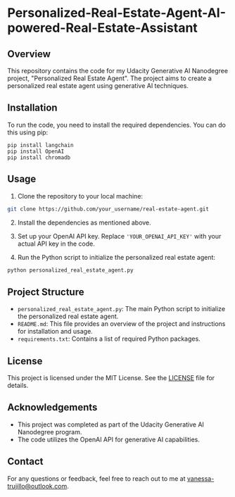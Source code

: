 # Personalized-Real-Estate-Agent-AI-powered-Real-Estate-Assistant

## Overview

This repository contains the code for my Udacity Generative AI Nanodegree project, "Personalized Real Estate Agent". The project aims to create a personalized real estate agent using generative AI techniques.

## Installation

To run the code, you need to install the required dependencies. You can do this using pip:

```requirements
pip install langchain
pip install OpenAI
pip install chromadb
```

## Usage

1. Clone the repository to your local machine:

```bash
git clone https://github.com/your_username/real-estate-agent.git
```

2. Install the dependencies as mentioned above.

3. Set up your OpenAI API key. Replace `'YOUR_OPENAI_API_KEY'` with your actual API key in the code.

4. Run the Python script to initialize the personalized real estate agent:

```bash
python personalized_real_estate_agent.py
```

## Project Structure

- `personalized_real_estate_agent.py`: The main Python script to initialize the personalized real estate agent.
- `README.md`: This file provides an overview of the project and instructions for installation and usage.
- `requirements.txt`: Contains a list of required Python packages.

## License

This project is licensed under the MIT License. See the [LICENSE](LICENSE) file for details.

## Acknowledgements

- This project was completed as part of the Udacity Generative AI Nanodegree program.
- The code utilizes the OpenAI API for generative AI capabilities.

## Contact

For any questions or feedback, feel free to reach out to me at [vanessa-trujillo@outlook.com](mailto:vanessa-trujillo@outlook.com).
